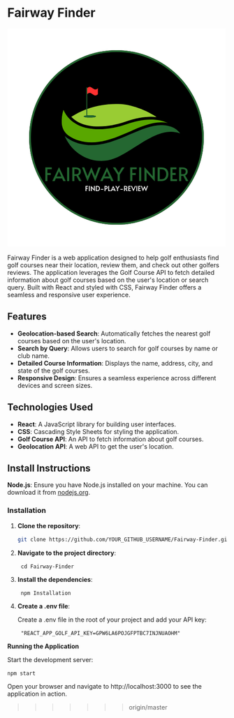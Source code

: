
# Fairway Finder

![Fairway Finder Logo](public/assets/ff-primary.png)

Fairway Finder is a web application designed to help golf enthusiasts find golf courses near their location, review them, and check out other golfers reviews. The application leverages the Golf Course API to fetch detailed information about golf courses based on the user's location or search query. Built with React and styled with CSS, Fairway Finder offers a seamless and responsive user experience.

## Features

- **Geolocation-based Search**: Automatically fetches the nearest golf courses based on the user's location.
- **Search by Query**: Allows users to search for golf courses by name or club name.
- **Detailed Course Information**: Displays the name, address, city, and state of the golf courses.
- **Responsive Design**: Ensures a seamless experience across different devices and screen sizes.

## Technologies Used

- **React**: A JavaScript library for building user interfaces.
- **CSS**: Cascading Style Sheets for styling the application.
- **Golf Course API**: An API to fetch information about golf courses.
- **Geolocation API**: A web API to get the user's location.

## Install Instructions

 **Node.js**: Ensure you have Node.js installed on your machine. You can download it from [nodejs.org](https://nodejs.org/).

### Installation

1. **Clone the repository**:

   ```sh
   git clone https://github.com/YOUR_GITHUB_USERNAME/Fairway-Finder.git

2. **Navigate to the project directory**:
        
        cd Fairway-Finder

3. **Install the dependencies**:
        
        npm Installation

4. **Create a .env file**:

   Create a .env file in the root of your project and add your API key:

        "REACT_APP_GOLF_API_KEY=GPW6LA6POJGFPTBC7INJNUAOHM"

**Running the Application**

Start the development server: 

    npm start

Open your browser and navigate to http://localhost:3000 to see the application in action.
>>>>>>> origin/master
